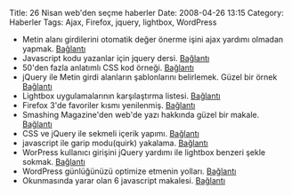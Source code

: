Title: 26 Nisan web&#039;den seçme haberler
Date: 2008-04-26 13:15
Category: Haberler
Tags: Ajax, Firefox, jquery, lightbox, WordPress

-   Metin alanı girdilerini otomatik değer önerme işini ajax yardımı
    olmadan yapmak. [Bağlantı][]
-   Javascript kodu yazanlar için jquery dersi. [Bağlantı][1]
-   50'den fazla anlatımlı CSS kod örneği. [Bağlantı][2]
-   jQuery ile Metin girdi alanların şablonlarını belirlemek. Güzel bir
    örnek [Bağlantı][3]
-   Lightbox uygulamalarının karşılaştırma listesi. [Bağlantı][4]
-   Firefox 3'de favoriler kısmı yenilenmiş. [Bağlantı][5]
-   Smashing Magazine'den web'de yazı hakkında güzel bir makale.
    [Bağlantı][6]
-   CSS ve jQuery ile sekmeli içerik yapımı. [Bağlantı][7]
-   javascript ile garip modu(quirk) yakalama. [Bağlantı][8]
-   WorPress kullanıcı girişini jQuery yardımı ile lightbox benzeri
    şekle sokmak. [Bağlantı][9]
-   WordPress günlüğünüzü optimize etmenin yolları. [Bağlantı][10]
-   Okunmasında yarar olan 6 javascript makalesi. [Bağlantı][11]

</p>

  [Bağlantı]: http://www.progtalk.com/ViewArticle.aspx?ArticleID=40
    "otomatik öneri"
  [1]: http://simonwillison.net/2007/Aug/15/jquery/ "jquery dersi"
  [2]: http://www.noupe.com/css/using-css-to-do-anything-50-creative-examples-and-tutorials.html
    "css kodları"
  [3]: http://digitalbush.com/projects/masked-input-plugin
    "metin girdi alanların şablonları"
  [4]: http://planetozh.com/projects/lightbox-clones/ "lighbox"
  [5]: http://www.dria.org/wordpress/archives/2008/04/22/629/
    "firefox 3 favoriler"
  [6]: http://www.smashingmagazine.com/2008/04/23/5-principles-and-ideas-of-setting-type-on-the-web/
    "web metinleri"
  [7]: http://nettuts.com/html-css-techniques/how-to-create-a-slick-tabbed-content-area/
    "sekmeli içerik alanı"
  [8]: http://snipplr.com/view/5965/check-quirks-mode/ "garip mod"
  [9]: http://wpguru.co.za/admin/using-jquery-to-liven-up-your-wordpress-login/
    "wordpress girişi"
  [10]: http://wordpressgarage.com/tips/38-ways-to-optimize-and-speed-up-your-wordpress-blog/
    "wordpress optimize"
  [11]: http://snofs.com/blog/6-should-read-javascript-articles
    "javascript oku"
